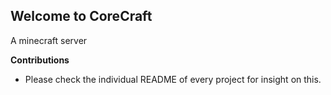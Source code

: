 ## Welcome to CoreCraft
A minecraft server

**Contributions**
* Please check the individual README of every project for insight on this.
